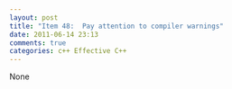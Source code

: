 ```yaml
---
layout: post
title: "Item 48:  Pay attention to compiler warnings"
date: 2011-06-14 23:13
comments: true
categories: c++ Effective C++
---
```


None

